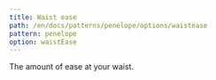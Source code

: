 ```yaml
---
title: Waist ease
path: /en/docs/patterns/penelope/options/waistease
pattern: penelope
option: waistEase
---
```


The amount of ease at your waist.